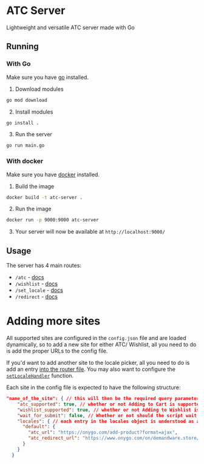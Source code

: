 # ATC Server

Lightweight and versatile ATC server made with Go

## Running

### With Go

Make sure you have [go](https://golang.org/doc/install) installed.

1. Download modules

```sh
go mod download
```

2. Install modules

```sh
go install .
```

3. Run the server

```sh
go run main.go
```

### With docker

Make sure you have [docker](https://docs.docker.com/get-docker/) installed.

1. Build the image

```sh
docker build -t atc-server .
```

2. Run the image

```sh
docker run -p 9000:9000 atc-server
```

3. Your server will now be available at `http://localhost:9000/`

## Usage

The server has 4 main routes:

- `/atc` - [docs](./docs/atc.md)
- `/wishlist` - [docs](./docs/wishlist.md)
- `/set_locale` - [docs](./docs/set_locale.md)
- `/redirect` - [docs](./docs/redirect.md)

# Adding more sites

All supported sites are configured in the `config.json` file and are loaded dynamically, so to add a new site for either ATC/ Wishlist, all you need to do is add the proper URLs to the config file.

If you'd want to add another site to the locale picker, all you need to do is add an entry [into the router file](/internal/router.go#L28). You may also want to configure the [`setLocaleHandler`](./internal/handlers.go#L141) function.

Each site in the config file is expected to have the following structure:

```json
"name_of_the_site": { // this will then be the required query parameter for the /atc and /wishlist routes
    "atc_supported": true, // whether or not Adding to Cart is supported
    "wishlist_supported": true, // whether or not Adding to Wishlist is supported
    "wait_for_submit": false, // Whether or not should the script wait for the form to finish submitting before redirecting
    "locales": { // each entry in the locales object is understood as a new locale. There always has to be at least one, default one named 'default'.
      "default": {
        "atc_url": "https://onygo.com/add-product?format=ajax",
        "atc_redirect_url": "https://www.onygo.com/on/demandware.store/Sites-ong-DE-Site/de_DE/Checkout-Login"
      }
    }
  }
```
